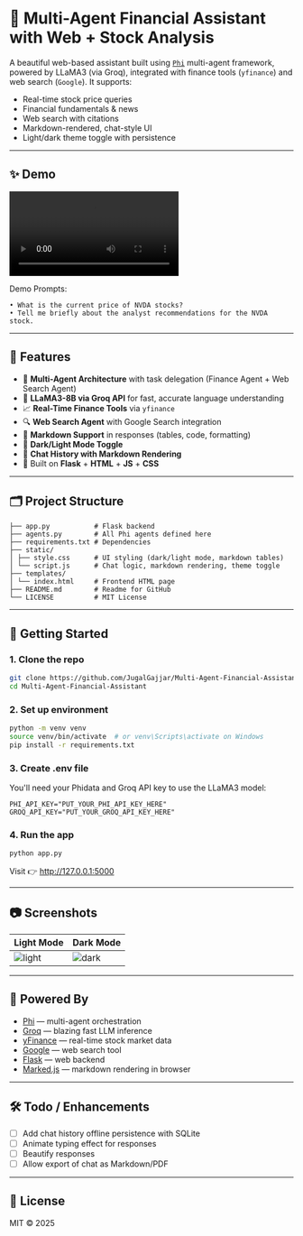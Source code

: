 # 🧠 Multi-Agent Financial Assistant with Web + Stock Analysis

A beautiful web-based assistant built using [`Phi`](https://docs.phidata.com/) multi-agent framework, powered by LLaMA3 (via Groq), integrated with finance tools (`yfinance`) and web search (`Google`). It supports:

- Real-time stock price queries
- Financial fundamentals & news
- Web search with citations
- Markdown-rendered, chat-style UI
- Light/dark theme toggle with persistence

---

## ✨ Demo

![Multi-Agent Chat UI](https://github.com/JugalGajjar/Multi-Agent-Financial-Assistant/tree/main/assets/demo.mp4)

Demo Prompts:
```
• What is the current price of NVDA stocks?
• Tell me briefly about the analyst recommendations for the NVDA stock.
```

---

## 🔧 Features

- 🤖 **Multi-Agent Architecture** with task delegation (Finance Agent + Web Search Agent)
- 🧠 **LLaMA3-8B via Groq API** for fast, accurate language understanding
- 📈 **Real-Time Finance Tools** via `yfinance`
- 🔍 **Web Search Agent** with Google Search integration
- 🧾 **Markdown Support** in responses (tables, code, formatting)
- 🌙 **Dark/Light Mode Toggle**
- 💬 **Chat History with Markdown Rendering**
- 🧪 Built on **Flask** + **HTML** + **JS** + **CSS**

---

## 🗂 Project Structure

```
├── app.py           # Flask backend
├── agents.py        # All Phi agents defined here
├── requirements.txt # Dependencies
├── static/
│ ├── style.css      # UI styling (dark/light mode, markdown tables)
│ └── script.js      # Chat logic, markdown rendering, theme toggle
├── templates/
│ └── index.html     # Frontend HTML page
├── README.md        # Readme for GitHub
└── LICENSE          # MIT License
```

---

## 🚀 Getting Started

### 1. Clone the repo

```bash
git clone https://github.com/JugalGajjar/Multi-Agent-Financial-Assistant.git
cd Multi-Agent-Financial-Assistant
```

### 2. Set up environment

```bash
python -m venv venv
source venv/bin/activate  # or venv\Scripts\activate on Windows
pip install -r requirements.txt
```

### 3. Create .env file

You'll need your Phidata and Groq API key to use the LLaMA3 model:
```
PHI_API_KEY="PUT_YOUR_PHI_API_KEY_HERE"
GROQ_API_KEY="PUT_YOUR_GROQ_API_KEY_HERE"
```

### 4. Run the app

```py
python app.py
```
Visit 👉 http://127.0.0.1:5000

---

## 📷 Screenshots

| Light Mode | Dark Mode |
|------------|-----------|
| ![light](https://github.com/JugalGajjar/Multi-Agent-Financial-Assistant/tree/main/assets/light-screenshot.png) | ![dark](https://github.com/JugalGajjar/Multi-Agent-Financial-Assistant/tree/main/assets/dark-screenshot.png) |

---

## 🧩 Powered By

- [Phi](https://docs.phidata.com/) — multi-agent orchestration
- [Groq](https://console.groq.com/) — blazing fast LLM inference
- [yFinance](https://pypi.org/project/yfinance/) — real-time stock market data
- [Google](https://google.com/) — web search tool
- [Flask](https://flask.palletsprojects.com/) — web backend
- [Marked.js](https://marked.js.org/) — markdown rendering in browser

---

## 🛠 Todo / Enhancements

- [ ] Add chat history offline persistence with SQLite
- [ ] Animate typing effect for responses
- [ ] Beautify responses
- [ ] Allow export of chat as Markdown/PDF

---

## 📄 License

MIT © 2025

